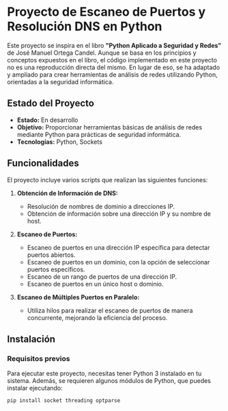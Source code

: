 # Proyecto de Escaneo de Puertos y Resolución DNS en Python

Este proyecto se inspira en el libro **"Python Aplicado a Seguridad y Redes"** de José Manuel Ortega Candel. Aunque se basa en los principios y conceptos expuestos en el libro, el código implementado en este proyecto no es una reproducción directa del mismo. En lugar de eso, se ha adaptado y ampliado para crear herramientas de análisis de redes utilizando Python, orientadas a la seguridad informática.

## Estado del Proyecto

- **Estado:** En desarrollo
- **Objetivo:** Proporcionar herramientas básicas de análisis de redes mediante Python para prácticas de seguridad informática.
- **Tecnologías:** Python, Sockets

## Funcionalidades

El proyecto incluye varios scripts que realizan las siguientes funciones:

1. **Obtención de Información de DNS:**
   - Resolución de nombres de dominio a direcciones IP.
   - Obtención de información sobre una dirección IP y su nombre de host.

2. **Escaneo de Puertos:**
   - Escaneo de puertos en una dirección IP específica para detectar puertos abiertos.
   - Escaneo de puertos en un dominio, con la opción de seleccionar puertos específicos.
   - Escaneo de un rango de puertos de una dirección IP.
   - Escaneo de puertos en un único host o dominio.

3. **Escaneo de Múltiples Puertos en Paralelo:**
   - Utiliza hilos para realizar el escaneo de puertos de manera concurrente, mejorando la eficiencia del proceso.

## Instalación

### Requisitos previos
Para ejecutar este proyecto, necesitas tener Python 3 instalado en tu sistema. Además, se requieren algunos módulos de Python, que puedes instalar ejecutando:

```bash
pip install socket threading optparse
